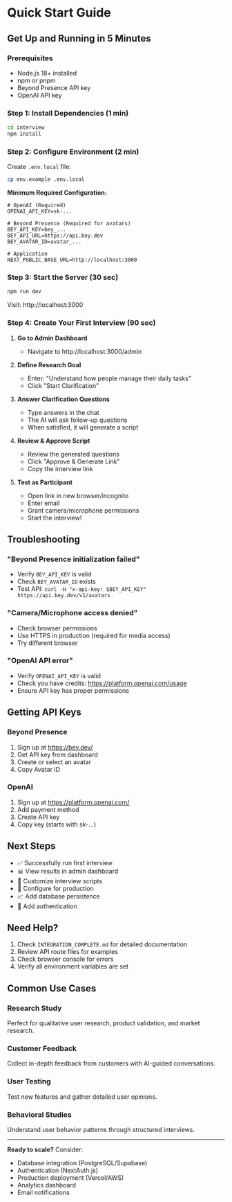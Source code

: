 # Quick Start Guide

## Get Up and Running in 5 Minutes

### Prerequisites
- Node.js 18+ installed
- npm or pnpm
- Beyond Presence API key
- OpenAI API key

### Step 1: Install Dependencies (1 min)
```bash
cd interview
npm install
```

### Step 2: Configure Environment (2 min)

Create `.env.local` file:
```bash
cp env.example .env.local
```

**Minimum Required Configuration:**
```env
# OpenAI (Required)
OPENAI_API_KEY=sk-...

# Beyond Presence (Required for avatars)
BEY_API_KEY=bey_...
BEY_API_URL=https://api.bey.dev
BEY_AVATAR_ID=avatar_...

# Application
NEXT_PUBLIC_BASE_URL=http://localhost:3000
```

### Step 3: Start the Server (30 sec)
```bash
npm run dev
```

Visit: http://localhost:3000

### Step 4: Create Your First Interview (90 sec)

1. **Go to Admin Dashboard**
   - Navigate to http://localhost:3000/admin

2. **Define Research Goal**
   - Enter: "Understand how people manage their daily tasks"
   - Click "Start Clarification"

3. **Answer Clarification Questions**
   - Type answers in the chat
   - The AI will ask follow-up questions
   - When satisfied, it will generate a script

4. **Review & Approve Script**
   - Review the generated questions
   - Click "Approve & Generate Link"
   - Copy the interview link

5. **Test as Participant**
   - Open link in new browser/incognito
   - Enter email
   - Grant camera/microphone permissions
   - Start the interview!

## Troubleshooting

### "Beyond Presence initialization failed"
- Verify `BEY_API_KEY` is valid
- Check `BEY_AVATAR_ID` exists
- Test API: `curl -H "x-api-key: $BEY_API_KEY" https://api.bey.dev/v1/avatars`

### "Camera/Microphone access denied"
- Check browser permissions
- Use HTTPS in production (required for media access)
- Try different browser

### "OpenAI API error"
- Verify `OPENAI_API_KEY` is valid
- Check you have credits: https://platform.openai.com/usage
- Ensure API key has proper permissions

## Getting API Keys

### Beyond Presence
1. Sign up at https://bey.dev/
2. Get API key from dashboard
3. Create or select an avatar
4. Copy Avatar ID

### OpenAI
1. Sign up at https://platform.openai.com/
2. Add payment method
3. Create API key
4. Copy key (starts with sk-...)

## Next Steps

- ✅ Successfully run first interview
- 📊 View results in admin dashboard
- 🎨 Customize interview scripts
- 🔧 Configure for production
- 📈 Add database persistence
- 🔐 Add authentication

## Need Help?

1. Check `INTEGRATION_COMPLETE.md` for detailed documentation
2. Review API route files for examples
3. Check browser console for errors
4. Verify all environment variables are set

## Common Use Cases

### Research Study
Perfect for qualitative user research, product validation, and market research.

### Customer Feedback
Collect in-depth feedback from customers with AI-guided conversations.

### User Testing
Test new features and gather detailed user opinions.

### Behavioral Studies
Understand user behavior patterns through structured interviews.

---

**Ready to scale?** Consider:
- Database integration (PostgreSQL/Supabase)
- Authentication (NextAuth.js)
- Production deployment (Vercel/AWS)
- Analytics dashboard
- Email notifications
